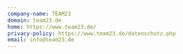 ```yaml
---
company-name: TEAM23
domain: team23.de
home: https://www.team23.de/
privacy-policy: https://www.team23.de/datenschutz.php
email: info@team23.de
---
```




